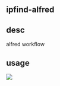  ## ipfind-alfred
 
 
 ## desc
 
 alfred workflow
 
 ## usage
 
 ![](http://imgblog.mrdear.cn/1547961091.png?imageMogr2/thumbnail/!100p)
 